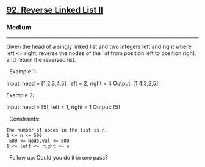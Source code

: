 <h2><a href="https://leetcode.com/problems/reverse-linked-list-ii/">92. Reverse Linked List II</a></h2><h3>Medium</h3><hr>Given the head of a singly linked list and two integers left and right where left <= right, reverse the nodes of the list from position left to position right, and return the reversed list.

 
Example 1:

Input: head = [1,2,3,4,5], left = 2, right = 4
Output: [1,4,3,2,5]


Example 2:

Input: head = [5], left = 1, right = 1
Output: [5]


 
Constraints:


	The number of nodes in the list is n.
	1 <= n <= 500
	-500 <= Node.val <= 500
	1 <= left <= right <= n


 
Follow up: Could you do it in one pass?